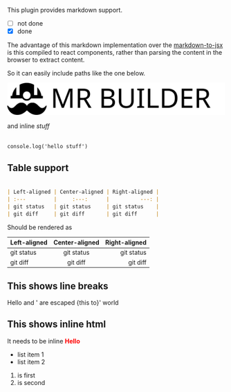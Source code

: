 This plugin provides markdown support.

- [ ] not done
- [x] done

The advantage of this markdown implementation over the [markdown-to-jsx](https://www.npmjs.com/package/markdown-to-jsx)
is this  compiled to react components, rather than parsing the content in the browser
to extract content.

So it can easily include paths like the one below.

![alt logo](../../mrbuilder.wiki/mrbuilder.svg)

and inline _stuff_

```js, showCode

console.log('hello stuff')

```
## Table support

```markdown

| Left-aligned | Center-aligned | Right-aligned |
| :---         |     :---:      |          ---: |
| git status   | git status     | git status    |
| git diff     | git diff       | git diff      |


```
Should be rendered as

| Left-aligned | Center-aligned | Right-aligned |
| :---         |     :---:      |          ---: |
| git status   | git status     | git status    |
| git diff     | git diff       | git diff      |


## This shows line breaks
Hello and ' are escaped {this to}'
world

## This shows inline html
It needs to be inline <span className='inline-hello' style="font-weight:bold;color:red">Hello</span>



- list item 1
- list item 2

1) is first
2) is second

